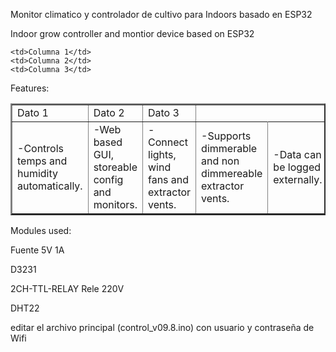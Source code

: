Monitor climatico y controlador de cultivo para Indoors basado en ESP32

Indoor grow controller and montior device based on ESP32
<table border="2">
  
    <td>Columna 1</td>
    <td>Columna 2</td>
    <td>Columna 3</td>
  </tr>
  <tr>
    <td>Dato 1</td>
    <td>Dato 2</td>
    <td>Dato 3</td>
  </tr>

Features:<tr>
   <td>-Controls temps and humidity automatically.</td>
   <td>-Web based GUI, storeable config and monitors.</td>
   <td>-Connect lights, wind fans and extractor vents.</td>
   <td>-Supports dimmerable and non dimmereable extractor vents.</td>
   <td>-Data can be logged externally.</td>
</table>   

Modules used:

Fuente 5V 1A

D3231

2CH-TTL-RELAY Rele 220V 

DHT22

editar el archivo principal (control_v09.8.ino) con usuario y contraseña de Wifi

